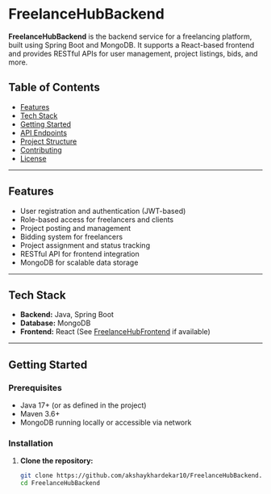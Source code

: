 # FreelanceHubBackend

**FreelanceHubBackend** is the backend service for a freelancing platform, built using Spring Boot and MongoDB. It supports a React-based frontend and provides RESTful APIs for user management, project listings, bids, and more.

## Table of Contents

- [Features](#features)
- [Tech Stack](#tech-stack)
- [Getting Started](#getting-started)
- [API Endpoints](#api-endpoints)
- [Project Structure](#project-structure)
- [Contributing](#contributing)
- [License](#license)

---

## Features

- User registration and authentication (JWT-based)
- Role-based access for freelancers and clients
- Project posting and management
- Bidding system for freelancers
- Project assignment and status tracking
- RESTful API for frontend integration
- MongoDB for scalable data storage

---

## Tech Stack

- **Backend:** Java, Spring Boot
- **Database:** MongoDB
- **Frontend:** React (See [FreelanceHubFrontend](#) if available)

---

## Getting Started

### Prerequisites

- Java 17+ (or as defined in the project)
- Maven 3.6+
- MongoDB running locally or accessible via network

### Installation

1. **Clone the repository:**
   ```bash
   git clone https://github.com/akshaykhardekar10/FreelanceHubBackend.git
   cd FreelanceHubBackend
   
